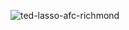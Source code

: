 ![ted-lasso-afc-richmond](https://github.com/plplmax/plplmax/assets/50287455/0832f8e2-36a3-43d5-a71d-6484642f40e3)
